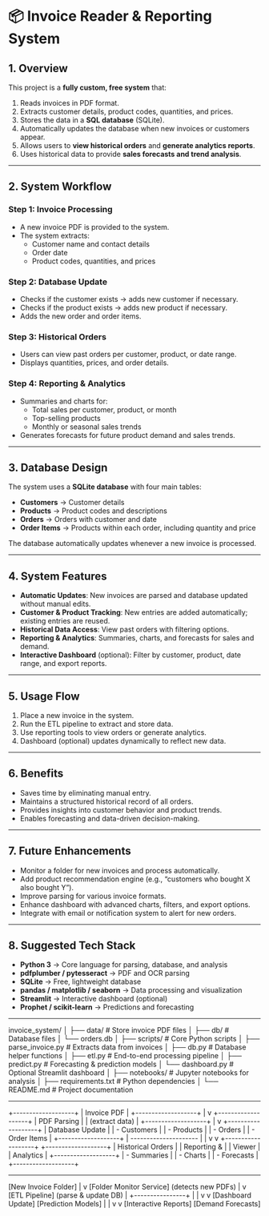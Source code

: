 # 📦 Invoice Reader & Reporting System

## 1. Overview
This project is a **fully custom, free system** that:

1. Reads invoices in PDF format.
2. Extracts customer details, product codes, quantities, and prices.
3. Stores the data in a **SQL database** (SQLite).
4. Automatically updates the database when new invoices or customers appear.
5. Allows users to **view historical orders** and **generate analytics reports**.
6. Uses historical data to provide **sales forecasts and trend analysis**.

---

## 2. System Workflow

### Step 1: Invoice Processing
- A new invoice PDF is provided to the system.
- The system extracts:
  - Customer name and contact details
  - Order date
  - Product codes, quantities, and prices

### Step 2: Database Update
- Checks if the customer exists → adds new customer if necessary.
- Checks if the product exists → adds new product if necessary.
- Adds the new order and order items.

### Step 3: Historical Orders
- Users can view past orders per customer, product, or date range.
- Displays quantities, prices, and order details.

### Step 4: Reporting & Analytics
- Summaries and charts for:
  - Total sales per customer, product, or month
  - Top-selling products
  - Monthly or seasonal sales trends
- Generates forecasts for future product demand and sales trends.

---

## 3. Database Design
The system uses a **SQLite database** with four main tables:

- **Customers** → Customer details
- **Products** → Product codes and descriptions
- **Orders** → Orders with customer and date
- **Order Items** → Products within each order, including quantity and price

The database automatically updates whenever a new invoice is processed.

---

## 4. System Features

- **Automatic Updates**: New invoices are parsed and database updated without manual edits.
- **Customer & Product Tracking**: New entries are added automatically; existing entries are reused.
- **Historical Data Access**: View past orders with filtering options.
- **Reporting & Analytics**: Summaries, charts, and forecasts for sales and demand.
- **Interactive Dashboard** (optional): Filter by customer, product, date range, and export reports.

---

## 5. Usage Flow

1. Place a new invoice in the system.
2. Run the ETL pipeline to extract and store data.
3. Use reporting tools to view orders or generate analytics.
4. Dashboard (optional) updates dynamically to reflect new data.

---

## 6. Benefits

- Saves time by eliminating manual entry.
- Maintains a structured historical record of all orders.
- Provides insights into customer behavior and product trends.
- Enables forecasting and data-driven decision-making.

---

## 7. Future Enhancements

- Monitor a folder for new invoices and process automatically.
- Add product recommendation engine (e.g., “customers who bought X also bought Y”).
- Improve parsing for various invoice formats.
- Enhance dashboard with advanced charts, filters, and export options.
- Integrate with email or notification system to alert for new orders.

---

## 8. Suggested Tech Stack

- **Python 3** → Core language for parsing, database, and analysis
- **pdfplumber / pytesseract** → PDF and OCR parsing
- **SQLite** → Free, lightweight database
- **pandas / matplotlib / seaborn** → Data processing and visualization
- **Streamlit** → Interactive dashboard (optional)
- **Prophet / scikit-learn** → Predictions and forecasting

---

invoice_system/
│
├── data/                  # Store invoice PDF files
│
├── db/                    # Database files
│   └── orders.db
│
├── scripts/               # Core Python scripts
│   ├── parse_invoice.py   # Extracts data from invoices
│   ├── db.py              # Database helper functions
│   ├── etl.py             # End-to-end processing pipeline
│   ├── predict.py         # Forecasting & prediction models
│   └── dashboard.py       # Optional Streamlit dashboard
│
├── notebooks/             # Jupyter notebooks for analysis
│
├── requirements.txt       # Python dependencies
│
└── README.md              # Project documentation

---

+-------------------+
          |   Invoice PDF     |
          +-------------------+
                   |
                   v
          +-------------------+
          |   PDF Parsing     |
          | (extract data)    |
          +-------------------+
                   |
                   v
          +-------------------+
          | Database Update   |
          | - Customers       |
          | - Products        |
          | - Orders          |
          | - Order Items     |
          +-------------------+
                   |
         ---------------------
         |                   |
         v                   v
+-------------------+   +-------------------+
| Historical Orders |   | Reporting &       |
| Viewer            |   | Analytics         |
+-------------------+   | - Summaries       |
                        | - Charts          |
                        | - Forecasts       |
                        +-------------------+


---

[New Invoice Folder]
        |
        v
[Folder Monitor Service] (detects new PDFs)
        |
        v
[ETL Pipeline] (parse & update DB)
        |
        +----------------+
        |                |
        v                v
[Dashboard Update]   [Prediction Models]
        |                |
        v                v
[Interactive Reports]   [Demand Forecasts]
